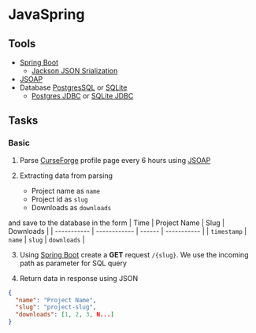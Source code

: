 # JavaSpring

## Tools
  * [Spring Boot](https://spring.io/quickstart)
	* [Jackson JSON Srialization](https://springeframework.guru/processing-json-jackson/)
  * [JSOAP](https://jsoup.org)
  * Database [PostgresSQL](https://postgresql.org) or [SQLite](https://sqlite.org/)
	* [Postgres JDBC](https://jdbc.postgresql.org) or [SQLite JDBC](https://github.com/xerial/sqlite-jdbc)

## Tasks

### Basic
  1. Parse [CurseForge](https://www.curseforge.com/members/duckyhatsu/projects) profile page every 6 hours using [JSOAP](https://jsoup.org)

  2. Extracting data from parsing
		* Project name as `name`
		* Project id as `slug`
		* Downloads as `downloads`

   and save to the database in the form
   | Time        | Project Name | Slug   | Downloads   |
   | ----------- | ------------ | ------ | ----------- |
   | `timestamp` | `name`       | `slug` | `downloads` |
  
  3. Using [Spring Boot](https://spring.io/quickstart) create a **GET** request `/{slug}`. We use the incoming path as parameter for SQL query

  4. Return data in response using JSON
  ```json
  {
	"name": "Project Name",
	"slug": "project-slug",
	"downloads": [1, 2, 3, N...]
  }
  ```